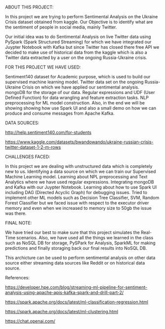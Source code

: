 
ABOUT THIS PROJECT:

In this project we are trying to perform Sentimental Analysis on the Ukraine Crisis dataset obtained from kaggle. Our Objective is to identify what are the sentiment of people in social media, mainly Twitter.

Our initial idea was to do Sentimental Analysis on live Twitter data using PySpark (Spark Structured Streaming) for which we have integrated our Juypter Notebook with Kafka but since Twitter has closed there free API we decided to make use of historical data from the kaggle which is also a Twitter data extracted by a user on the ongoing Russia-Ukraine crisis.

FOR THIS PROJECT WE HAVE USED:

Sentiment140 dataset for Academic purpose, which is used to build our supervised machine learning model.
Twitter data set on the ongoing Russia-Ukraine Crisis on which we have applied our sentimental analysis.
mongoDB for the storage of our data.
Regular expressions and UDF (User Defined Function) for data wrangling and feature extraction tasks.
NLP preprocessing for ML model construction.
Also, in the end we will be showing showing how use Spark UI and also a small demo on how we can produce and consume messages from Apache Kafka.

DATA SOURCES:

http://help.sentiment140.com/for-students

https://www.kaggle.com/datasets/bwandowando/ukraine-russian-crisis-twitter-dataset-1-2-m-rows

CHALLENGES FACED:

In this project we are dealing with unstructured data which is completely new to us.
Identifying a data source on which we can train our Supervised Machine Learning model.
Learning about NPL preprocessing and Text Analytics where we have used regular expressions.
Integrating mongoDB and Kafka with our Juypter Notebook.
Learning about how to use Spark UI including DAG (Directed Acyclic Graph) for debugging issues.
Tried to implement other ML models such as Decision Tree Classifier, SVM, Random Forest Classifier but we faced issue with respect to the executor driver memory and even when we increased to memory size to 50gb the issue was there.

FINAL NOTE:

We have tried our best to make sure that this project simulates the Real-Time scenarios. Also, we have used all the things we learned in the class such as NoSQL DB for storage, PySPark for Analysis, SparkML for making predictions and finally storaging back our final results into NoSQL DB.

This archicture can be used to perform sentimental analysis on other data source either streaming data sources like Reddit or on historical data source.

References:

https://developer.hpe.com/blog/streaming-ml-pipeline-for-sentiment-analysis-using-apache-apis-kafka-spark-and-drill-part-2/

https://spark.apache.org/docs/latest/ml-classification-regression.html

https://spark.apache.org/docs/latest/ml-clustering.html

https://chat.openai.com/
